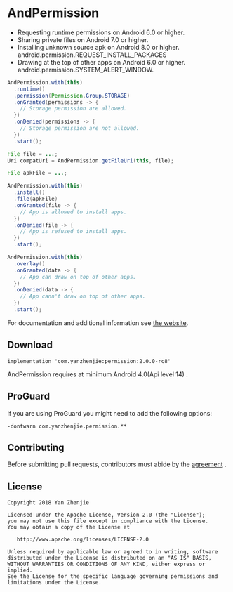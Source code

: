 ﻿# AndPermission
* Requesting runtime permissions on Android 6.0 or higher.
* Sharing private files on Android 7.0 or higher.
* Installing unknown source apk on Android 8.0 or higher.  
  android.permission.REQUEST_INSTALL_PACKAGES
* Drawing at the top of other apps on Android 6.0 or higher.  
  android.permission.SYSTEM_ALERT_WINDOW.

```java
AndPermission.with(this)
  .runtime()
  .permission(Permission.Group.STORAGE)
  .onGranted(permissions -> {
    // Storage permission are allowed.
  })
  .onDenied(permissions -> {
    // Storage permission are not allowed.
  })
  .start();
```

```java
File file = ...;
Uri compatUri = AndPermission.getFileUri(this, file);
```

```java
File apkFile = ...;

AndPermission.with(this)
  .install()
  .file(apkFile)
  .onGranted(file -> {
    // App is allowed to install apps.
  })
  .onDenied(file -> {
    // App is refused to install apps.
  })
  .start();
```

```java
AndPermission.with(this)
  .overlay()
  .onGranted(data -> {
    // App can draw on top of other apps.
  })
  .onDenied(data -> {
    // App cann't draw on top of other apps.
  })
  .start();
```

For documentation and additional information see [the website](http://yanzhenjie.github.io/AndPermission).

## Download
```
implementation 'com.yanzhenjie:permission:2.0.0-rc8'
```
AndPermission requires at minimum Android 4.0(Api level 14) .

## ProGuard
If you are using ProGuard you might need to add the following options:
```
-dontwarn com.yanzhenjie.permission.**
```

## Contributing
Before submitting pull requests, contributors must abide by the [agreement](CONTRIBUTING.md) .

## License
```text
Copyright 2018 Yan Zhenjie

Licensed under the Apache License, Version 2.0 (the "License");
you may not use this file except in compliance with the License.
You may obtain a copy of the License at

   http://www.apache.org/licenses/LICENSE-2.0

Unless required by applicable law or agreed to in writing, software
distributed under the License is distributed on an "AS IS" BASIS,
WITHOUT WARRANTIES OR CONDITIONS OF ANY KIND, either express or implied.
See the License for the specific language governing permissions and
limitations under the License.
```